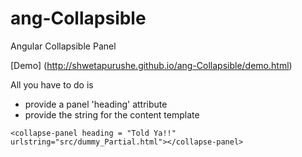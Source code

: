 # ang-Collapsible
Angular Collapsible Panel

[Demo] (http://shwetapurushe.github.io/ang-Collapsible/demo.html)

All you have to do is
* provide a panel 'heading' attribute    
* provide the string for the content template

`<collapse-panel heading = "Told Ya!!" urlstring="src/dummy_Partial.html"></collapse-panel>`

